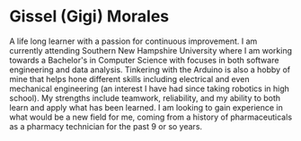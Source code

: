 # Gissel (Gigi) Morales

A life long learner with a passion for continuous improvement. I am currently attending Southern New Hampshire University where I am working towards a Bachelor's in Computer Science with focuses in both software engineering and data analysis. Tinkering with the Arduino is also a hobby of mine that helps hone different skills including electrical and even mechanical engineering (an interest I have had since taking robotics in high school). My strengths include teamwork, reliability, and my ability to both learn and apply what has been learned. I am looking to gain experience in what would be a new field for me, coming from a history of pharmaceuticals as a pharmacy technician for the past 9 or so years.
